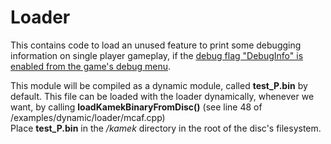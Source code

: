 # Loader

This contains code to load an unused feature to print some debugging information on single player gameplay, if the [debug flag "DebugInfo" is enabled from the game's debug menu](https://tcrf.net/MiniCopter:_Adventure_Flight/Debugging_Functions).

This module will be compiled as a dynamic module, called **test_P.bin** by default. This file can be loaded with the loader dynamically, whenever we want, by calling **loadKamekBinaryFromDisc()** (see line 48 of /examples/dynamic/loader/mcaf.cpp)</br>
Place **test_P.bin** in the */kamek* directory in the root of the disc's filesystem.
